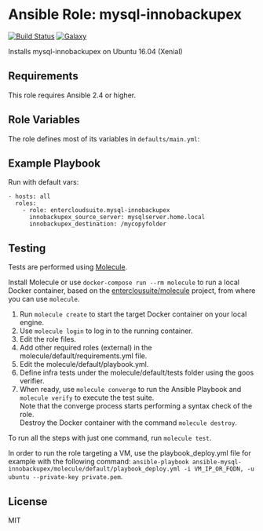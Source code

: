Ansible Role: mysql-innobackupex 
======================================

[![Build Status](https://travis-ci.org/entercloudsuite/ansible-mysql-innobackupex.svg?branch=master)](https://travis-ci.org/entercloudsuite/ansible-mysql-innobackupex)
[![Galaxy](https://img.shields.io/badge/galaxy-entercloudsuite.mysql-innobackupex-blue.svg?style=flat-square)](https://galaxy.ansible.com/entercloudsuite/mysql-innobackupex)  

Installs mysql-innobackupex on Ubuntu 16.04 (Xenial)

## Requirements

This role requires Ansible 2.4 or higher.

## Role Variables

The role defines most of its variables in `defaults/main.yml`:

## Example Playbook

Run with default vars:

    - hosts: all
      roles:
        - role: entercloudsuite.mysql-innobackupex
          innobackupex_source_server: mysqlserver.home.local
          innobackupex_destination: /mycopyfolder

## Testing

Tests are performed using [Molecule](http://molecule.readthedocs.org/en/latest/).

Install Molecule or use `docker-compose run --rm molecule` to run a local Docker container, based on the [enterclousuite/molecule](https://hub.docker.com/r/fminzoni/molecule/) project, from where you can use `molecule`.

1. Run `molecule create` to start the target Docker container on your local engine.  
2. Use `molecule login` to log in to the running container.  
3. Edit the role files.  
4. Add other required roles (external) in the molecule/default/requirements.yml file.  
5. Edit the molecule/default/playbook.yml.  
6. Define infra tests under the molecule/default/tests folder using the goos verifier.  
7. When ready, use `molecule converge` to run the Ansible Playbook and `molecule verify` to execute the test suite.  
Note that the converge process starts performing a syntax check of the role.  
Destroy the Docker container with the command `molecule destroy`.   

To run all the steps with just one command, run `molecule test`. 

In order to run the role targeting a VM, use the playbook_deploy.yml file for example with the following command: `ansible-playbook ansible-mysql-innobackupex/molecule/default/playbook_deploy.yml -i VM_IP_OR_FQDN, -u ubuntu --private-key private.pem`.  

## License

MIT
